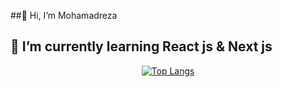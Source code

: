 
##👋 Hi, I’m Mohamadreza
## 🧪 I’m currently learning React js & Next js
<div align="center">
    <a href="#">
      <img src="https://github-readme-stats.vercel.app/api/top-langs/?username=mohamadrzm&layout=donut&theme=radical" alt="Top Langs">
    </a>



 </div>
  

